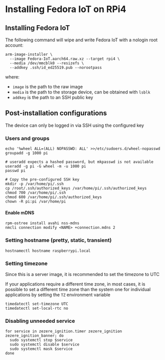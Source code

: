 # Installing Fedora IoT on RPi4

## Installing Fedora IoT

The following command will wipe and write Fedora IoT with a nologin root account:

```shell
arm-image-installer \
  --image Fedora-IoT.aarch64.raw.xz --target rpi4 \
  --media /dev/mmcblk0 --resizefs \
  --addkey .ssh/id_ed25519.pub --norootpass
```

where:

- `image` is the path to the raw image
- `media` is the path to the storage device, can be obtained with `lsblk`
- `addkey` is the path to an SSH public key

## Post-installation configurations

The device can only be logged in via SSH using the configured key

### Users and groups

```shell
echo '%wheel ALL=(ALL) NOPASSWD: ALL' >>/etc/sudoers.d/wheel-nopasswd
groupadd -g 1000 pi

# useradd expects a hashed password, but mkpasswd is not available
useradd -g pi -G wheel -m -u 1000 pi
passwd pi

# Copy the pre-configured SSH key
mkdir -p /var/home/pi/.ssh
cp /root/.ssh/authorized_keys /var/home/pi/.ssh/authorized_keys
chmod 700 /var/home/pi/.ssh
chmod 600 /var/home/pi/.ssh/authorized_keys
chown -R pi:pi /var/home/pi
```

#### Enable mDNS

```shell
rpm-ostree install avahi nss-mdns
nmcli connection modify <NAME> +connection.mdns 2
```

### Setting hostname (pretty, static, transient)

```shell
hostnamectl hostname raspberrypi.local
```

### Setting timezone

Since this is a server image, it is recommended to set the timezone to UTC

If your applications require a different time zone, in most cases, it is possible to set a different time zone than the system one for individual applications by setting the `TZ` environment variable

```shell
timedatectl set-timezone UTC
timedatectl set-local-rtc no
```

### Disabling unneeded service

```shell
for service in zezere_ignition.timer zezere_ignition zezere_ignition_banner; do
  sudo systemctl stop $service
  sudo systemctl disable $service
  sudo systemctl mask $service
done
```
